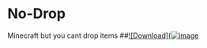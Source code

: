 # No-Drop
Minecraft but you cant drop items
##[![Download](![image](https://user-images.githubusercontent.com/78253459/121712899-ddb18c00-caf9-11eb-92ed-1f6f58e3e4da.png)]()

